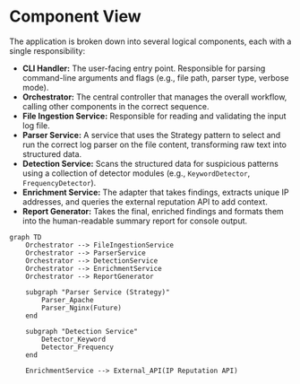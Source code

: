 # Component View

The application is broken down into several logical components, each with a single responsibility:

  * **CLI Handler:** The user-facing entry point. Responsible for parsing command-line arguments and flags (e.g., file path, parser type, verbose mode).
  * **Orchestrator:** The central controller that manages the overall workflow, calling other components in the correct sequence.
  * **File Ingestion Service:** Responsible for reading and validating the input log file.
  * **Parser Service:** A service that uses the Strategy pattern to select and run the correct log parser on the file content, transforming raw text into structured data.
  * **Detection Service:** Scans the structured data for suspicious patterns using a collection of detector modules (e.g., `KeywordDetector`, `FrequencyDetector`).
  * **Enrichment Service:** The adapter that takes findings, extracts unique IP addresses, and queries the external reputation API to add context.
  * **Report Generator:** Takes the final, enriched findings and formats them into the human-readable summary report for console output.

<!-- end list -->

```mermaid
graph TD
    Orchestrator --> FileIngestionService
    Orchestrator --> ParserService
    Orchestrator --> DetectionService
    Orchestrator --> EnrichmentService
    Orchestrator --> ReportGenerator

    subgraph "Parser Service (Strategy)"
        Parser_Apache
        Parser_Nginx(Future)
    end

    subgraph "Detection Service"
        Detector_Keyword
        Detector_Frequency
    end

    EnrichmentService --> External_API(IP Reputation API)

```

